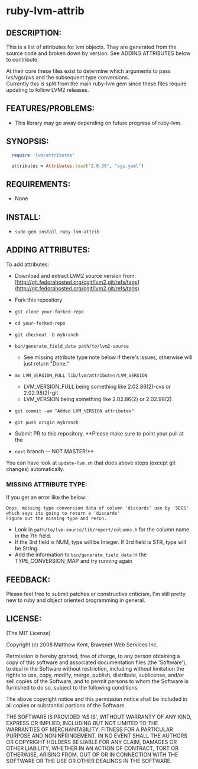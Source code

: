 # ruby-lvm-attrib
## DESCRIPTION:
This is a list of attributes for lvm objects. They are generated from the  source code and broken down by version. See ADDING ATTRIBUTES below to contribute.

At their core these files exist to determine which arguments to pass lvs/vgs/pvs and the subsequent type conversions.<br>Currently this is split from the main ruby-lvm gem since these files require updating to follow LVM2 releases.

## FEATURES/PROBLEMS:
- This library may go away depending on future progress of ruby-lvm.

## SYNOPSIS:

```ruby
  require 'lvm/attributes'

  attributes = Attributes.load("2.0.36", "vgs.yaml")
```

## REQUIREMENTS:
- None

## INSTALL:
- `sudo gem install ruby-lvm-attrib`

## ADDING ATTRIBUTES:
To add attributes:
- Download and extract LVM2 source version from: [http://git.fedorahosted.org/cgit/lvm2.git/refs/tags](http://git.fedorahosted.org/cgit/lvm2.git/refs/tags)
- Fork this repository
- `git clone your-forked-repo`
- `cd your-forked-repo`
- `git checkout -b mybranch`
- `bin/generate_field_data path/to/lvm2-source`
  - See missing attribute type note below if there's issues, otherwise will just return "Done."

- `mv LVM_VERSION_FULL lib/lvm/attributes/LVM_VERSION`
  - LVM_VERSION_FULL being something like 2.02.86(2)-cvs or 2.02.98(2)-git
  - LVM_VERSION being something like 2.02.86(2) or 2.02.98(2)

- `git commit -am "Added LVM_VERSION attributes"`
- `git push origin mybranch`
- Submit PR to this repository. **Please make sure to point your pull at the
- `next` branch -- NOT MASTER!**

You can have look at `update-lvm.sh` that does above steps (except git changes) automatically.

### MISSING ATTRIBUTE TYPE:
If you get an error like the below:

```
Oops, missing type conversion data of column 'discards' use by 'SEGS' which says its going to return a 'discards'
Figure out the missing type and rerun.
```

- Look in `path/to/lvm-source/lib/report/columns.h` for the column name in the 7th field.
- If the 3rd field is NUM, type will be Integer. If 3rd field is STR, type will be String.
- Add the information to `bin/generate_field_data` in the TYPE_CONVERSION_MAP and try running again

## FEEDBACK:
Please feel free to submit patches or constructive criticism, I'm still pretty new to ruby and object oriented programming in general.

## LICENSE:
(The MIT License)

Copyright (c) 2008 Matthew Kent, Bravenet Web Services Inc.

Permission is hereby granted, free of charge, to any person obtaining a copy of this software and associated documentation files (the 'Software'), to deal in the Software without restriction, including without limitation the rights to use, copy, modify, merge, publish, distribute, sublicense, and/or sell copies of the Software, and to permit persons to whom the Software is furnished to do so, subject to the following conditions:

The above copyright notice and this permission notice shall be included in all copies or substantial portions of the Software.

THE SOFTWARE IS PROVIDED 'AS IS', WITHOUT WARRANTY OF ANY KIND, EXPRESS OR IMPLIED, INCLUDING BUT NOT LIMITED TO THE WARRANTIES OF MERCHANTABILITY, FITNESS FOR A PARTICULAR PURPOSE AND NONINFRINGEMENT. IN NO EVENT SHALL THE AUTHORS OR COPYRIGHT HOLDERS BE LIABLE FOR ANY CLAIM, DAMAGES OR OTHER LIABILITY, WHETHER IN AN ACTION OF CONTRACT, TORT OR OTHERWISE, ARISING FROM, OUT OF OR IN CONNECTION WITH THE SOFTWARE OR THE USE OR OTHER DEALINGS IN THE SOFTWARE.
